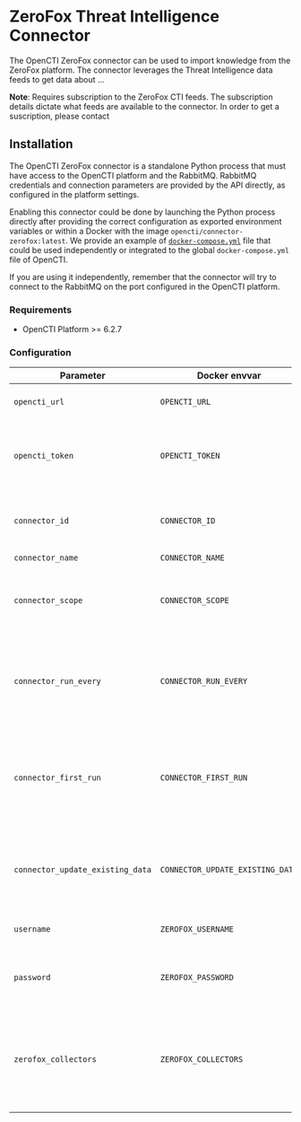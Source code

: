 # ZeroFox Threat Intelligence Connector

The OpenCTI ZeroFox connector can be used to import knowledge from the ZeroFox
 platform. The connector leverages the Threat Intelligence data feeds to get data about ...

**Note**: Requires subscription to the ZeroFox CTI feeds. The subscription
details dictate what feeds are available to the connector.
In order to get a suscription, please contact 

## Installation

The OpenCTI ZeroFox connector is a standalone Python process that must have access
to the OpenCTI platform and the RabbitMQ. RabbitMQ credentials and connection parameters
are provided by the API directly, as configured in the platform settings.

Enabling this connector could be done by launching the Python process directly after
providing the correct configuration as exported environment variables or within a Docker with
the image `opencti/connector-zerofox:latest`. We provide an example of
[`docker-compose.yml`](docker-compose.yml) file that could be used independently or
integrated to the global `docker-compose.yml` file of OpenCTI.

If you are using it independently, remember that the connector will try to connect to
the RabbitMQ on the port configured in the OpenCTI platform.


### Requirements

- OpenCTI Platform >= 6.2.7

### Configuration

| Parameter                        | Docker envvar                    | Mandatory    | Description                                                                                     |
| -------------------------------- | -------------------------------- | ------------ | ----------------------------------------------------------------------------------------------- |
| `opencti_url`                    | `OPENCTI_URL`                    | Yes          | The URL of the OpenCTI platform.                                                                |
| `opencti_token`                  | `OPENCTI_TOKEN`                  | Yes          | The default admin token configured in the OpenCTI platform parameters file.                     |
| `connector_id`                   | `CONNECTOR_ID`                   | Yes          | A valid arbitrary `UUIDv4` that must be unique for this connector.                              |
| `connector_name`                 | `CONNECTOR_NAME`                 | Yes          | Option `ZeroFox`                                                                                |
| `connector_scope`                | `CONNECTOR_SCOPE`                | Yes          | Supported scope: Template Scope (MIME Type or Stix Object)                                      |
| `connector_run_every`            | `CONNECTOR_RUN_EVERY`            | No           | How often data ingestion occurs, in format `{number}{s, m, h, d}`, reccommended value is 24h    |
| `connector_first_run`            | `CONNECTOR_FIRST_RUN`            | No           | The scope of data queried when the connector is initialized in format `{number}{s, m, h, d}`, defaults to 1d|
| `connector_update_existing_data` | `CONNECTOR_UPDATE_EXISTING_DATA` | No           | If an entity already exists, update its attributes with information provided by this connector. |
| `username`                       | `ZEROFOX_USERNAME`               | Yes          | A ZeroFox platform username                                                                     |
| `password`                       | `ZEROFOX_PASSWORD`               | Yes          | A personal access token for accesing the ZeroFox API                                            |
| `zerofox_collectors`             | `ZEROFOX_COLLECTORS`             | No           | A comma-separated list of collector names to use by the connector. Uses all of them if ommited  |

